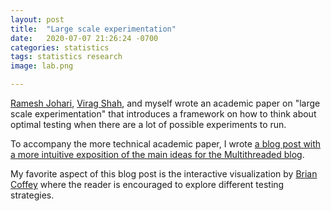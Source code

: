 ```yaml
---
layout: post
title:  "Large scale experimentation"
date:   2020-07-07 21:26:24 -0700
categories: statistics
tags: statistics research
image: lab.png

---
```


[Ramesh Johari](http://web.stanford.edu/~rjohari/), [Virag Shah](https://www.linkedin.com/in/virag-shah-bb986419/), and myself wrote an academic paper on "large scale experimentation" that introduces a framework on how to think about optimal testing when there are a lot of possible experiments to run.

To accompany the more technical academic paper, I wrote [a blog post with a more intuitive exposition of the main ideas for the Multithreaded blog](https://multithreaded.stitchfix.com/blog/2020/07/07/large-scale-experimentation/).

My favorite aspect of this blog post is the interactive visualization by [Brian Coffey](https://www.linkedin.com/in/brianedwardcoffey/) where the reader is encouraged to explore different testing strategies.
